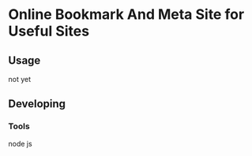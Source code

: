 

# Online Bookmark And Meta Site for Useful Sites



## Usage
not yet


## Developing



### Tools

node js

